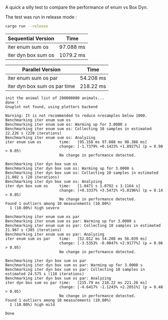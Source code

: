 A quick a silly test to compare the performance of enum vs Box Dyn.

The test was run in release mode :
```bash
cargo run --release
```


| Sequential Version             | Time       |
|--------------------------------|------------|
| iter enum sum os               | 97.088 ms  |
| iter dyn box sum os            | 1079.2 ms  |


| Parallel Version               | Time       |
|--------------------------------|------------|
| iter enum sum os par           | 54.208 ms  |
| iter dyn box sum os par time   | 218.22 ms  |


```
init the animal list of 200000000 animals...
done !
Gnuplot not found, using plotters backend

Warning: It is not recommended to reduce nresamples below 1000.
Benchmarking iter enum sum os
Benchmarking iter enum sum os: Warming up for 3.0000 s
Benchmarking iter enum sum os: Collecting 10 samples in estimated 22.226 s (220 iterations)
Benchmarking iter enum sum os: Analyzing
iter enum sum os        time:   [95.158 ms 97.088 ms 98.386 ms]
                        change: [-1.7379% +0.1423% +1.8927%] (p = 0.90 > 0.05)
                        No change in performance detected.

Benchmarking iter dyn box sum os
Benchmarking iter dyn box sum os: Warming up for 3.0000 s
Benchmarking iter dyn box sum os: Collecting 10 samples in estimated 21.002 s (20 iterations)
Benchmarking iter dyn box sum os: Analyzing
iter dyn box sum os     time:   [1.0471 s 1.0792 s 1.1164 s]
                        change: [+0.3337% +3.5472% +5.8196%] (p = 0.14 > 0.05)
                        No change in performance detected.
Found 1 outliers among 10 measurements (10.00%)
  1 (10.00%) high severe

Benchmarking iter enum sum os par
Benchmarking iter enum sum os par: Warming up for 3.0000 s
Benchmarking iter enum sum os par: Collecting 10 samples in estimated 21.967 s (385 iterations)
Benchmarking iter enum sum os par: Analyzing
iter enum sum os par    time:   [52.012 ms 54.208 ms 56.039 ms]
                        change: [-3.5353% -0.0047% +2.9177%] (p = 0.96 > 0.05)
                        No change in performance detected.

Benchmarking iter dyn box sum os par
Benchmarking iter dyn box sum os par: Warming up for 3.0000 s
Benchmarking iter dyn box sum os par: Collecting 10 samples in estimated 24.575 s (110 iterations)
Benchmarking iter dyn box sum os par: Analyzing
iter dyn box sum os par time:   [215.79 ms 218.22 ms 221.26 ms]
                        change: [-4.6417% -1.1243% +2.2051%] (p = 0.48 > 0.05)
                        No change in performance detected.
Found 1 outliers among 10 measurements (10.00%)
  1 (10.00%) high mild

Done
```
